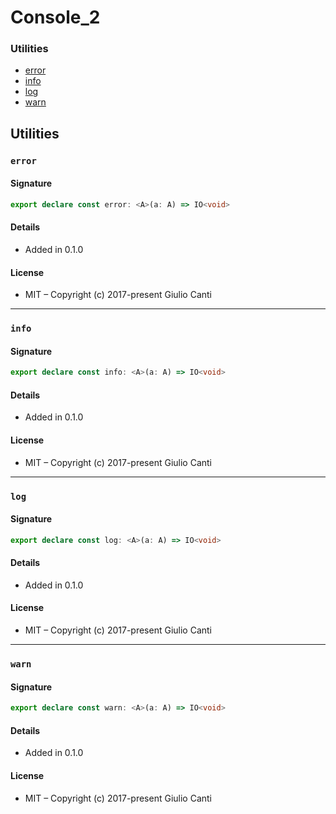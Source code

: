 
# Console_2







### Utilities

* [error](#error)
* [info](#info)
* [log](#log)
* [warn](#warn)

## Utilities


### `error`




#### Signature

```typescript
export declare const error: <A>(a: A) => IO<void>
```

#### Details

* Added in 0.1.0


#### License

* MIT – Copyright (c) 2017-present Giulio Canti

---


### `info`




#### Signature

```typescript
export declare const info: <A>(a: A) => IO<void>
```

#### Details

* Added in 0.1.0


#### License

* MIT – Copyright (c) 2017-present Giulio Canti

---


### `log`




#### Signature

```typescript
export declare const log: <A>(a: A) => IO<void>
```

#### Details

* Added in 0.1.0


#### License

* MIT – Copyright (c) 2017-present Giulio Canti

---


### `warn`




#### Signature

```typescript
export declare const warn: <A>(a: A) => IO<void>
```

#### Details

* Added in 0.1.0


#### License

* MIT – Copyright (c) 2017-present Giulio Canti